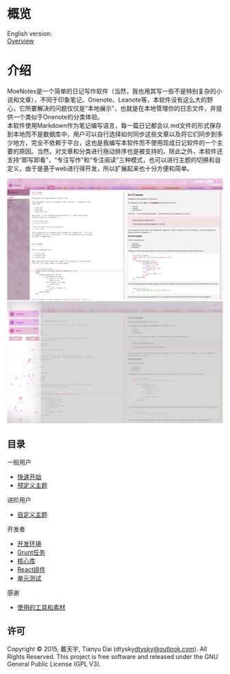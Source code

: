 # 概览

English version:  
[Overview](../en)  

# 介绍

MoeNotes是一个简单的日记写作软件（当然，我也用其写一些不是特别复杂的小说和文章），不同于印象笔记、Onenote、Leanote等，本软件没有这么大的野心，它所要解决的问题仅仅是“本地展示”，也就是在本地管理你的日志文件，并提供一个类似于Onenote的分类体验。  
本软件使用Markdown作为笔记编写语言，每一篇日记都会以.md文件的形式保存到本地而不是数据库中，用户可以自行选择如何同步这些文章以及将它们同步到多少地方，完全不依赖于平台，这也是我编写本软件而不使用现成日记软件的一个主要的原因。当然，对文章和分类进行拖动排序也是被支持的。除此之外，本软件还支持“即写即看”，“专注写作”和“专注阅读”三种模式，也可以进行主题的切换和自定义，由于是基于web进行得开发，所以扩展起来也十分方便和简单。  

![preview-main](../preview-main.jpg)  
![preview-books](../preview-books.jpg)

## 目录

一般用户  
- [快速开始](./QuickStart.md)
- [预定义主题](./Theme-PreDefine.md)

进阶用户
- [自定义主题](./Theme-Advance.md)

开发者
- [开发环境](./Development-Enverment.md)
- [Grunt任务](./Development-Tasks.md)
- [核心库](./Development-Cores.md)
- [React组件](./Development-Components.md)
- [单元测试](./Development-UnitTests.md)

感谢
- [使用的工具和素材](./Thanks.md)

## 许可

Copyright © 2015, 戴天宇, Tianyu Dai (dtysky<dtysky@outlook.com>). All Rights Reserved. This project is free software and released under the GNU General Public License (GPL V3).